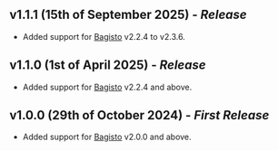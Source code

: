 ## **v1.1.1 (15th of September 2025)** - *Release*

- Added support for [Bagisto](https://github.com/bagisto/bagisto) v2.2.4 to v2.3.6.

## **v1.1.0 (1st of April 2025)** - *Release*

- Added support for [Bagisto](https://github.com/bagisto/bagisto) v2.2.4 and above.


## **v1.0.0 (29th of October 2024)** - *First Release*

- Added support for [Bagisto](https://github.com/bagisto/bagisto) v2.0.0 and above.
